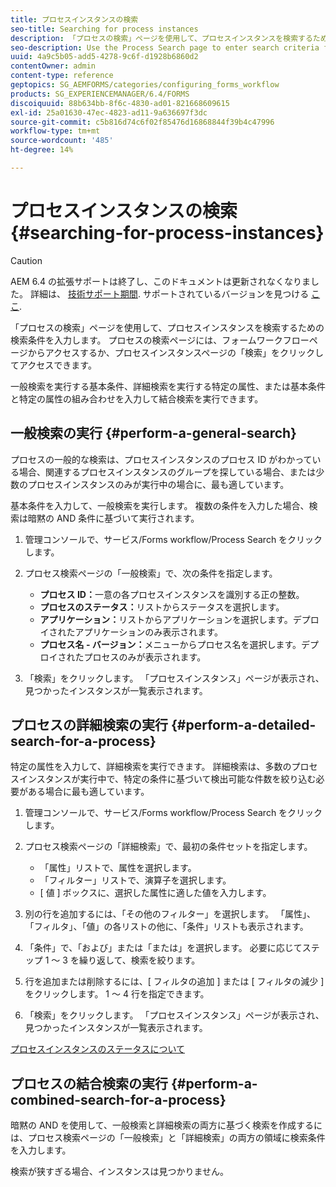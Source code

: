 ```yaml
---
title: プロセスインスタンスの検索
seo-title: Searching for process instances
description: 「プロセスの検索」ページを使用して、プロセスインスタンスを検索するための検索条件を入力します。
seo-description: Use the Process Search page to enter search criteria for finding a process instance.
uuid: 4a9c5b05-add5-4278-9c6f-d1928b6860d2
contentOwner: admin
content-type: reference
geptopics: SG_AEMFORMS/categories/configuring_forms_workflow
products: SG_EXPERIENCEMANAGER/6.4/FORMS
discoiquuid: 88b634bb-8f6c-4830-ad01-821668609615
exl-id: 25a01630-47ec-4823-ad11-9a636697f3dc
source-git-commit: c5b816d74c6f02f85476d16868844f39b4c47996
workflow-type: tm+mt
source-wordcount: '485'
ht-degree: 14%

---
```


# プロセスインスタンスの検索{#searching-for-process-instances}

>[!CAUTION]
>
>AEM 6.4 の拡張サポートは終了し、このドキュメントは更新されなくなりました。 詳細は、 [技術サポート期間](https://helpx.adobe.com/jp/support/programs/eol-matrix.html). サポートされているバージョンを見つける [ここ](https://experienceleague.adobe.com/docs/?lang=ja).

「プロセスの検索」ページを使用して、プロセスインスタンスを検索するための検索条件を入力します。 プロセスの検索ページには、フォームワークフローページからアクセスするか、プロセスインスタンスページの「検索」をクリックしてアクセスできます。

一般検索を実行する基本条件、詳細検索を実行する特定の属性、または基本条件と特定の属性の組み合わせを入力して結合検索を実行できます。

## 一般検索の実行 {#perform-a-general-search}

プロセスの一般的な検索は、プロセスインスタンスのプロセス ID がわかっている場合、関連するプロセスインスタンスのグループを探している場合、または少数のプロセスインスタンスのみが実行中の場合に、最も適しています。

基本条件を入力して、一般検索を実行します。 複数の条件を入力した場合、検索は暗黙の AND 条件に基づいて実行されます。

1. 管理コンソールで、サービス/Forms workflow/Process Search をクリックします。
1. プロセス検索ページの「一般検索」で、次の条件を指定します。

   * **プロセス ID：**&#x200B;一意の各プロセスインスタンスを識別する正の整数。
   * **プロセスのステータス：**&#x200B;リストからステータスを選択します。
   * **アプリケーション：**&#x200B;リストからアプリケーションを選択します。デプロイされたアプリケーションのみ表示されます。
   * **プロセス名 - バージョン：**&#x200B;メニューからプロセス名を選択します。デプロイされたプロセスのみが表示されます。

1. 「検索」をクリックします。 「プロセスインスタンス」ページが表示され、見つかったインスタンスが一覧表示されます。

## プロセスの詳細検索の実行 {#perform-a-detailed-search-for-a-process}

特定の属性を入力して、詳細検索を実行できます。 詳細検索は、多数のプロセスインスタンスが実行中で、特定の条件に基づいて検出可能な件数を絞り込む必要がある場合に最も適しています。

1. 管理コンソールで、サービス/Forms workflow/Process Search をクリックします。
1. プロセス検索ページの「詳細検索」で、最初の条件セットを指定します。

   * 「属性」リストで、属性を選択します。
   * 「フィルター」リストで、演算子を選択します。
   * [ 値 ] ボックスに、選択した属性に適した値を入力します。

1. 別の行を追加するには、「その他のフィルター」を選択します。 「属性」、「フィルタ」、「値」の各リストの他に、「条件」リストも表示されます。
1. 「条件」で、「および」または「または」を選択します。 必要に応じてステップ 1 ～ 3 を繰り返して、検索を絞ります。
1. 行を追加または削除するには、[ フィルタの追加 ] または [ フィルタの減少 ] をクリックします。 1 ～ 4 行を指定できます。
1. 「検索」をクリックします。 「プロセスインスタンス」ページが表示され、見つかったインスタンスが一覧表示されます。

[プロセスインスタンスのステータスについて](/help/forms/using/admin-help/processes.md#about-process-instance-statuses)

## プロセスの結合検索の実行 {#perform-a-combined-search-for-a-process}

暗黙の AND を使用して、一般検索と詳細検索の両方に基づく検索を作成するには、プロセス検索ページの「一般検索」と「詳細検索」の両方の領域に検索条件を入力します。

検索が狭すぎる場合、インスタンスは見つかりません。
